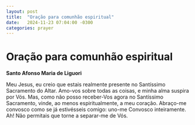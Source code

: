 ```yaml
---
layout: post
title:  "Oração para comunhão espiritual"
date:   2024-11-23 07:04:00 -0300
categories: prayer
---
```

# Oração para comunhão espiritual

**Santo Afonso Maria de Liguori**

Meu Jesus, eu creio que estais realmente presente no Santíssimo Sacramento do Altar. Amo-vos sobre todas as coisas, e minha alma suspira por Vós. Mas, como não posso receber-Vos agora no Santíssimo Sacramento, vinde, ao menos espiritualmente, a meu coração. Abraço-me convosco como se já estivésseis comigo: uno-me Convosco inteiramente. Ah! Não permitais que torne a separar-me de Vós.
